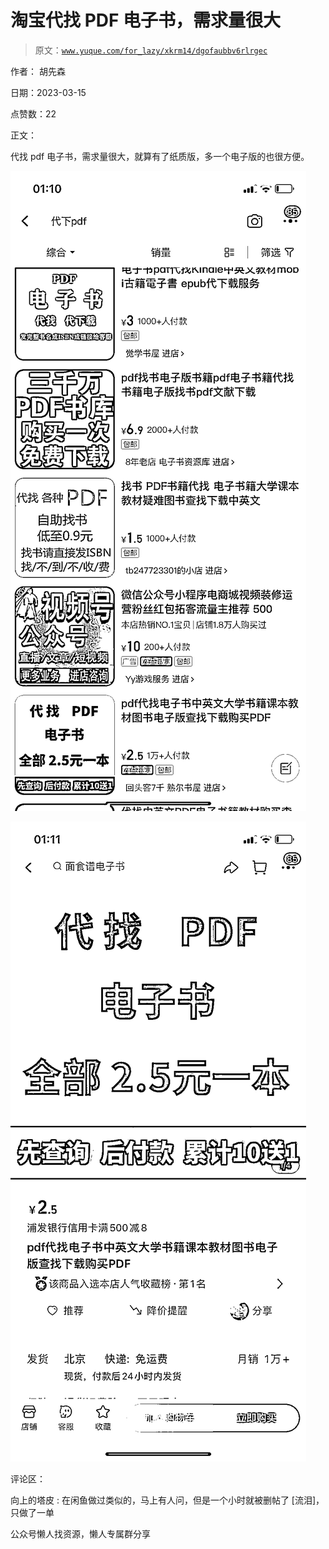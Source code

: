 # 淘宝代找 PDF 电子书，需求量很大

> 原文：[`www.yuque.com/for_lazy/xkrm14/dgofaubbv6rlrgec`](https://www.yuque.com/for_lazy/xkrm14/dgofaubbv6rlrgec)



作者： 胡先森



日期：2023-03-15



点赞数：22



正文：



代找 pdf 电子书，需求量很大，就算有了纸质版，多一个电子版的也很方便。



![](img/5495e01a4ae38ab122b5b481cb0b8ef4.png)  

![](img/06e89cbd30eb2a54eeae5881942ac630.png)  

评论区：



向上的塔皮 : 在闲鱼做过类似的，马上有人问，但是一个小时就被删帖了 [流泪]，只做了一单



公众号懒人找资源，懒人专属群分享

</ne-p></ne-p>